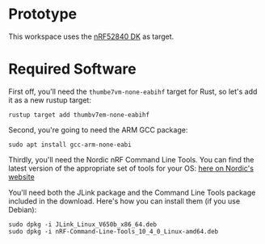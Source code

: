 # Prototype
This workspace uses the [nRF52840 DK](https://www.nordicsemi.com/Software-and-Tools/Development-Kits/nRF52840-DK) as target.

# Required Software
First off, you'll need the `thumbe7vm-none-eabihf` target for Rust, so let's add it as a new rustup
target:
```
rustup target add thumbv7em-none-eabihf
```

Second, you're going to need the ARM GCC package:
```
sudo apt install gcc-arm-none-eabi
```

Thirdly, you'll need the Nordic nRF Command Line Tools. You can find the latest version of the
appropriate set of tools for your OS:
[here on Nordic's website](https://www.nordicsemi.com/Software-and-Tools/Development-Tools/nRF-Command-Line-Tools/Download#infotabs)

You'll need both the JLink package and the Command Line Tools package included in the download.
Here's how you can install them (if you use Debian):
```
sudo dpkg -i JLink_Linux_V650b_x86_64.deb
sudo dpkg -i nRF-Command-Line-Tools_10_4_0_Linux-amd64.deb
```
